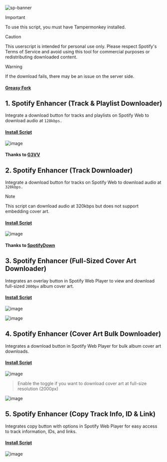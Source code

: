 ![sp-banner](https://github.com/user-attachments/assets/f2230ad6-6c6f-4d93-bcd2-d2c8413967e0)

> [!IMPORTANT]
> To use this script, you must have Tampermonkey installed.

> [!CAUTION]
> This userscript is intended for personal use only. Please respect Spotify's Terms of Service and avoid using this tool for commercial purposes or redistributing downloaded content.

> [!WARNING]
> If the download fails, there may be an issue on the server side.

#### [Greasy Fork](https://greasyfork.org/en/users/1382928-exyezed)

## 1. Spotify Enhancer (Track & Playlist Downloader)

Integrate a download button for tracks and playlists on Spotify Web to download audio at `128kbps.`

#### [Install Script](https://update.greasyfork.org/scripts/514271/Spotify%20Enhancer%20%28Track%20%20Playlist%20Downloader%29.user.js)

![image](https://github.com/user-attachments/assets/31474971-2e0e-4d01-910d-5974f4238091)

#### Thanks to [G3VV](https://github.com/G3VV/Yank)

## 2. Spotify Enhancer (Track Downloader)

Integrate a download button for tracks on Spotify Web to download audio at `320kbps.`

> [!NOTE]
> This script can download audio at 320kbps but does not support embedding cover art.

#### [Install Script](https://update.greasyfork.org/scripts/514322/Spotify%20Enhancer%20%28Track%20Downloader%29.user.js)

![image](https://github.com/user-attachments/assets/bcf1f087-5b18-4ff6-af5e-784368e70581)

#### Thanks to [SpotifyDown](https://spotifydown.com)

## 3. Spotify Enhancer (Full-Sized Cover Art Downloader)

Integrates an overlay button in Spotify Web Player to view and download full-sized `2000px` album cover art.

#### [Install Script](https://update.greasyfork.org/scripts/514396/Spotify%20Enhancer%20%28Full-Sized%20Cover%20Art%20Downloader%29.user.js)

![image](https://github.com/user-attachments/assets/706fefb3-bba8-4cf4-8c80-33659f760065)

![image](https://github.com/user-attachments/assets/ec6bef7b-a0d2-4560-a922-902af22d6433)

## 4. Spotify Enhancer (Cover Art Bulk Downloader)

Integrates a download button in Spotify Web Player for bulk album cover art downloads.

#### [Install Script](https://update.greasyfork.org/scripts/514421/Spotify%20Enhancer%20%28Cover%20Art%20Bulk%20Downloader%29.user.js)

![image](https://github.com/user-attachments/assets/a1006f4f-f4e1-4f00-b29d-74ef465fc167)

> Enable the toggle if you want to download cover art at full-size resolution (2000px)

![image](https://github.com/user-attachments/assets/56855b38-8303-427f-b5a6-28468159c327)

## 5. Spotify Enhancer (Copy Track Info, ID & Link)

Integrates copy button with options in Spotify Web Player for easy access to track information, IDs, and links.

#### [Install Script](https://update.greasyfork.org/scripts/514706/Spotify%20Enhancer%20%28Copy%20Track%20Info%2C%20ID%20%20Link%29.user.js)

![image](https://github.com/user-attachments/assets/2aaca082-732a-42cf-b07c-122db94041d9)
